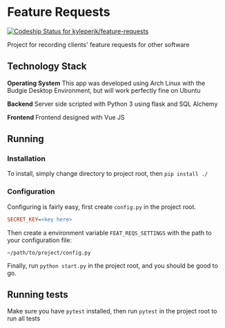 # Feature Requests

[ ![Codeship Status for kyleperik/feature-requests](https://app.codeship.com/projects/c9223550-4efa-0135-7042-16b8375812a9/status?branch=master)](https://app.codeship.com/projects/233879)

Project for recording clients' feature requests for other software

## Technology Stack

**Operating System**
This app was developed using Arch Linux with the Budgie Desktop Environment, but will work perfectly fine on Ubuntu

**Backend**
Server side scripted with Python 3 using flask and SQL Alchemy

**Frontend**
Frontend designed with Vue JS

## Running

### Installation

To install, simply change directory to project root, then `pip install ./`

### Configuration

Configuring is fairly easy, first create `config.py` in the project root.

```ini
SECRET_KEY=<key here>
```

Then create a environment variable `FEAT_REQS_SETTINGS` with the path to your configuration file:

`~/path/to/project/config.py`

Finally, run `python start.py` in the project root, and you should be good to go.

## Running tests

Make sure you have `pytest` installed, then run `pytest` in the project root to run all tests
